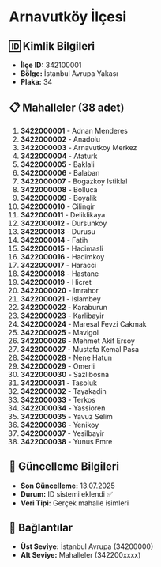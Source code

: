# Arnavutköy İlçesi

## 🆔 Kimlik Bilgileri
- **İlçe ID:** 342100001
- **Bölge:** İstanbul Avrupa Yakası
- **Plaka:** 34

## 📋 Mahalleler (38 adet)

1. **3422000001** - Adnan Menderes
2. **3422000002** - Anadolu
3. **3422000003** - Arnavutkoy Merkez
4. **3422000004** - Ataturk
5. **3422000005** - Baklali
6. **3422000006** - Balaban
7. **3422000007** - Bogazkoy Istiklal
8. **3422000008** - Bolluca
9. **3422000009** - Boyalik
10. **3422000010** - Cilingir
11. **3422000011** - Deliklikaya
12. **3422000012** - Dursunkoy
13. **3422000013** - Durusu
14. **3422000014** - Fatih
15. **3422000015** - Hacimasli
16. **3422000016** - Hadimkoy
17. **3422000017** - Haracci
18. **3422000018** - Hastane
19. **3422000019** - Hicret
20. **3422000020** - Imrahor
21. **3422000021** - Islambey
22. **3422000022** - Karaburun
23. **3422000023** - Karlibayir
24. **3422000024** - Maresal Fevzi Cakmak
25. **3422000025** - Mavigol
26. **3422000026** - Mehmet Akif Ersoy
27. **3422000027** - Mustafa Kemal Pasa
28. **3422000028** - Nene Hatun
29. **3422000029** - Omerli
30. **3422000030** - Sazlibosna
31. **3422000031** - Tasoluk
32. **3422000032** - Tayakadin
33. **3422000033** - Terkos
34. **3422000034** - Yassioren
35. **3422000035** - Yavuz Selim
36. **3422000036** - Yenikoy
37. **3422000037** - Yesilbayir
38. **3422000038** - Yunus Emre

## 📅 Güncelleme Bilgileri
- **Son Güncelleme:** 13.07.2025
- **Durum:** ID sistemi eklendi ✅
- **Veri Tipi:** Gerçek mahalle isimleri

## 🔗 Bağlantılar
- **Üst Seviye:** İstanbul Avrupa (34200000)
- **Alt Seviye:** Mahalleler (342200xxxx)
